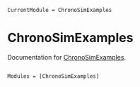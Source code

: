 ```@meta
CurrentModule = ChronoSimExamples
```

# ChronoSimExamples

Documentation for [ChronoSimExamples](https://github.com/adolgert/ChronoSimExamples.jl).

```@index
```

```@autodocs
Modules = [ChronoSimExamples]
```
